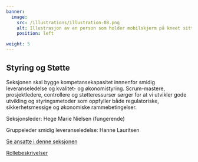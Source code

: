 ```yaml
---
banner:
  image:
    src: /illustrations/illustration-08.png
    alt: Illustrasjon av en person som holder mobilskjerm på kneet sitt
    position: left

weight: 5
---
```


## Styring og Støtte

Seksjonen skal bygge kompetansekapasitet innnenfor smidig leveranseledelse og kvalitet- og økonomistyring. 
Scrum-mastere, prosjektledere, controllere og støtteressurser sørger for at vi utvikler gode utvikling og styringsmetoder som oppfyller både regulatoriske, sikkerhetsmessige og økonomiske rammebetingelser. 

Seksjonsleder: Hege Marie Nielsen (fungerende)

Gruppeleder smidig leveranseledelse: Hanne Lauritsen

[Se ansatte i denne seksjonen](https://digdir.sharepoint.com/SitePages/Brukeropple.aspx)

[Rollebeskrivelser](https://digdir.sharepoint.com/:f:/r/sites/DigdirDGT/Delte%20dokumenter/Rollebeskrivelser,%20nye,%20Arbeidsomr%C3%A5de/Rollebeskrivelser%20BOD?csf=1&web=1&e=1ITt9x)
